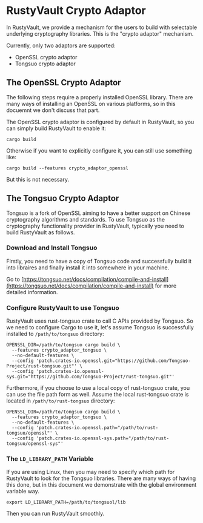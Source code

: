 # RustyVault Crypto Adaptor

In RustyVault, we provide a mechanism for the users to build with selectable underlying cryptography libraries. This is the "crypto adaptor" mechanism.

Currently, only two adaptors are supported:

* OpenSSL crypto adaptor
* Tongsuo crypto adaptor

## The OpenSSL Crypto Adaptor

The following steps require a properly installed OpenSSL library. There are many ways of installing an OpenSSL on various platforms, so in this docuemnt we don't discuss that part.

The OpenSSL crypto adaptor is configured by default in RustyVault, so you can simply build RustyVault to enable it:

~~~
cargo build
~~~

Otherwise if you want to explicitly configure it, you can still use something like:

~~~
cargo build --features crypto_adaptor_openssl
~~~

But this is not necessary.

## The Tongsuo Crypto Adaptor

Tongsuo is a fork of OpenSSL aiming to have a better support on Chinese cryptography algorithms and standards. To use Tongsuo as the cryptography functionality provider in RustyVault, typically you need to build RustyVault as follows.

### Download and Install Tongsuo

Firstly, you need to have a copy of Tongsuo code and successfully build it into libraires and finally install it into somewhere in your machine.

Go to [https://tongsuo.net/docs/compilation/compile-and-install](https://tongsuo.net/docs/compilation/compile-and-install) for more detailed information.

### Configure RustyVault to use Tongsuo

RustyVault uses rust-tongsuo crate to call C APIs provided by Tongsuo. So we need to configure Cargo to use it, let's assume Tongsuo is successfully installed to `/path/to/tongsuo` directory: 

~~~
OPENSSL_DIR=/path/to/tongsuo cargo build \
  --features crypto_adaptor_tongsuo \
  --no-default-features \
  --config 'patch.crates-io.openssl.git="https://github.com/Tongsuo-Project/rust-tongsuo.git"' \
  --config 'patch.crates-io.openssl-sys.git="https://github.com/Tongsuo-Project/rust-tongsuo.git"'
~~~

Furthermore, if you choose to use a local copy of rust-tongsuo crate, you can use the file path form as well. Assume the local rust-tongsuo crate is located in `/path/to/rust-tongsuo` directory:

~~~
OPENSSL_DIR=/path/to/tongsuo cargo build \
  --features crypto_adaptor_tongsuo \
  --no-default-features \
  --config 'patch.crates-io.openssl.path="/path/to/rust-tongsuo/openssl"' \
  --config 'patch.crates-io.openssl-sys.path="/path/to/rust-tongsuo/openssl-sys"'
~~~

### The `LD_LIBRARY_PATH` Variable

If you are using Linux, then you may need to specify which path for RustyVault to look for the Tongsuo libraries. There are many ways of having this done, but in this document we demonstrate with the global environment variable way.

~~~
export LD_LIBRARY_PATH=/path/to/tongsuol/lib
~~~

Then you can run RustyVault smoothly.